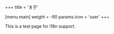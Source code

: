 +++
title = '关于'

[menu.main]
weight = -90
params.icon = 'user'
+++

This is a test page for i18n support.